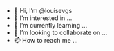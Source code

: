 - 👋 Hi, I’m @louisevgs
- 👀 I’m interested in ...
- 🌱 I’m currently learning ...
- 💞️ I’m looking to collaborate on ...
- 📫 How to reach me ...

<!---
louisevgs/louisevgs is a ✨ special ✨ repository because its `README.md` (this file) appears on your GitHub profile.
You can click the Preview link to take a look at your changes.
--->
